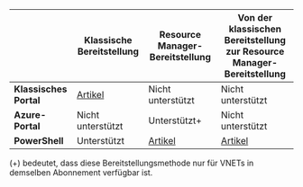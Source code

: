 | | **Klassische Bereitstellung** | **Resource Manager-Bereitstellung** | **Von der klassischen Bereitstellung zur Resource Manager-Bereitstellung** |
|----------------------------------------|-------------|----------------------|---------------------------------|
| **Klassisches Portal** | [Artikel](../articles/vpn-gateway/virtual-networks-configure-vnet-to-vnet-connection.md) | Nicht unterstützt | Nicht unterstützt |
| **Azure-Portal** | Nicht unterstützt | Unterstützt+ | Nicht unterstützt |
| **PowerShell** | Unterstützt | [Artikel](../articles/vpn-gateway/vpn-gateway-vnet-vnet-rm-ps.md) | [Artikel](../articles/virtual-network/virtual-networks-arm-asm-s2s.md)

(+) bedeutet, dass diese Bereitstellungsmethode nur für VNETs in demselben Abonnement verfügbar ist.

<!---HONumber=AcomDC_0323_2016-->